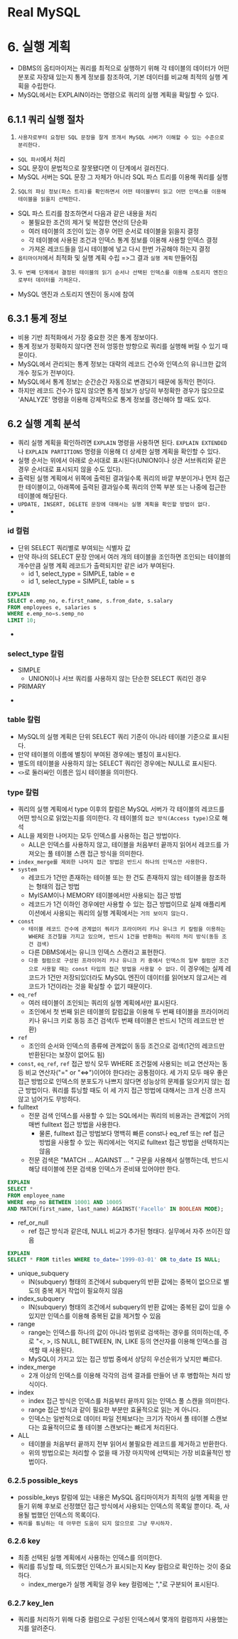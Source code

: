 # Real MySQL

# 6. 실행 계획 
- DBMS의 옵티마이저는 쿼리를 최적으로 실행하기 위해 각 테이블의 데이터가 어떤 분포로 자장돼 있는지 통계 정보를 참조하여, 기본 데이터를 비교해 최적의 실행 계획을 수립한다. 
- MySQL에서는 EXPLAIN이라는 명령으로 쿼리의 실행 계획을 확일할 수 있다. 

## 6.1.1 쿼리 실행 절차 
1. `사용자로부터 요청된 SQL 문장을 잘게 쪼개서 MySQL 서버가 이해할 수 있는 수준으로 분리한다.`
  -  `SQL 파서`에서 처리 
  - SQL 문장이 문법적으로 잘못됐다면 이 단계에서 걸러진다. 
  - MySQL 서버는 SQL 문장 그 자체가 아니라 SQL 파스 트리를 이용해 쿼리를 실행
2. `SQL의 파싱 정보(파스 트리)를 확인하면서 어떤 테이블부터 읽고 어떤 인덱스를 이용해 테이블을 읽을지 선택한다.`
  - SQL 파스 트리를 참조하면서 다음과 같은 내용을 처리 
    + 불필요한 조건의 제거 및 복잡한 연산의 단순화 
    + 여러 테이블의 조인이 있는 경우 어떤 순서로 테이블을 읽을지 결정 
    + 각 테이블에 사용된 조건과 인덱스 통계 정보를 이용해 사용할 인덱스 결정
    + 가져온 레코드들을 임시 테이블에 넣고 다시 한번 가공해야 하는지 결정
  - `옵티마이저`에서 최적화 및 실행 계획 수립 =>그 결과 `실행 계획` 만들어짐 
3. `두 번째 단계에서 결정된 테이블의 읽기 순서나 선택된 인덱스를 이용해 스토리지 엔진으로부터 데이터를 가져온다.` 
  - MySQL 엔진과 스토리지 엔진이 동시에 참여

## 6.3.1 통계 정보 
- 비용 기반 최적화에서 가장 중요한 것은 통계 정보이다.
- 통계 정보가 정확하지 않다면 전혀 엉뚱한 방향으로 쿼리를 실행해 버릴 수 있기 때문이다. 
- MySQL에서 관리되는 통계 정보는 대략의 레코드 건수와 인덱스의 유니크한 값의 개수 정도가 전부이다. 
- MySQL에서 통계 정보는 순간순간 자동으로 변경되기 때문에 동적인 편이다. 
- 하지만 레코드 건수가 많지 않으면 통계 정보가 상당히 부정확한 경우가 많으므로 'ANALYZE' 명령을 이용해 강제적으로 통계 정보를 갱신해야 할 때도 있다. 

## 6.2 실행 계획 분석
- 쿼리 실행 계획을 확인하려면 `EXPLAIN` 명령을 사용하면 된다. `EXPLAIN EXTENDED`나 `EXPLAIN PARTITIONS` 명령을 이용해 더 상세한 실행 계획을 확인할 수 있다. 
- 실행 순서는 위에서 아래로 순서대로 표시된다(UNION이나 상관 서브쿼리와 같은 경우 순서대로 표시되지 않을 수도 있다).
- 출력된 실행 계획에서 위쪽에 출력된 결과일수록 쿼리의 바깥 부분이거나 먼저 접근한 테이블이고, 아래쪽에 출력된 결과일수록 쿼리의 안쪽 부분 또는 나중에 접근한 테이블에 해당된다. 
- `UPDATE, INSERT, DELETE 문장에 대해서는 실행 계획을 확인할 방법이 없다.` 
- 
### id 컬럼 
- 단위 SELECT 쿼리별로 부여되는 식별자 값 
- 만약 하나의 SELECT 문장 안에서 여러 개의 테이블을 조인하면 조인되는 테이블의 개수만큼 실행 계획 레코드가 출력되지만 같은 id가 부여된다. 
  + id 1, select_type = SIMPLE, table = e
  + id 1, select_type = SIMPLE, table = s
```sql
EXPLAIN
SELECT e.emp_no, e.first_name, s.from_date, s.salary
FROM employees e, salaries s
WHERE e.emp_no=s.semp_no
LIMIT 10;
```

- 
### select_type 칼럼
- SIMPLE
  + UNION이나 서브 쿼리를 사용하지 않는 단순한 SELECT 쿼리인 경우
-  PRIMARY
  +   
  
### table 칼럼
- MySQL의 실행 계획은 단위 SELECT 쿼리 기준이 아니라 테이블 기준으로 표시된다.
- 만약 테이블의 이름에 별칭이 부여된 경우에는 별칭이 표시된다. 
- 별도의 테이블을 사용하지 않는 SELECT 쿼리인 경우에는 NULL로 표시된다. 
- `<>`로 둘러싸인 이름은 임시 테이블을 의미한다. 

### type 칼럼 
- 쿼리의 실행 계획에서 type 이후의 칼럼은 MySQL 서버가 각 테이블의 레코드를 어떤 방식으로 읽었는지를 의미한다. 각 테이블의 `접근 방식(Access type)`으로 해석
- ALL을 제외한 나머지는 모두 인덱스를 사용하는 접근 방법이다.
  + ALL은 인덱스를 사용하지 않고, 테이블을 처음부터 끝까지 읽어서 레코드를 가져오는 풀 테이블 스캔 접근 방식을 의미한다. 
- `index_merge를 제외한 나머지 접근 방법은 반드시 하나의 인덱스만 사용한다.` 
- `system`
  + 레코드가 1건만 존재하는 테이블 또는 한 건도 존재하지 않는 테이블을 참조하는 형태의 접근 방법 
  + MyISAM이나 MEMORY 테이블에서만 사용되는 접근 방법 
  + 레코드가 1건 이하인 경우에만 사용할 수 있는 접근 방법이므로 실제 애플리케이션에서 사용되는 쿼리의 실행 계획에서는 `거의 보이지 않는다.`
- `const`
  + `테이블 레코드 건수에 관계없이 쿼리가 프라이머리 키나 유니크 키 칼럼을 이용하는 WHERE 조건절을 가지고 있으며, 반드시 1건을 반환하는 쿼리의 처리 방식(동등 조건 검색)` 
  + 다른 DBMS에서는 유니크 인덱스 스캔라고 표현한다.  
  + `다중 컬럼으로 구성된 프라이머리 키나 유니크 키 중에서 인덱스의 일부 컬럼만 조건으로 사용할 때는 const 타입의 접근 방법을 사용할 수 없다.` 이 경우에는 실제 레코드가 1건만 저장되있더라도 MySQL 엔진이 데이터를 읽어보지 않고서는 레코드가 1건이라는 것을 확실할 수 없기 때문이다. 
- `eq_ref`
  + 여러 테이블이 조인되는 쿼리의 실행 계획에서만 표시된다. 
  + 조인에서 첫 번째 읽은 테이블의 칼럼값을 이용해 두 번째 테이블을 프라이머리 키나 유니크 키로 동등 조건 검색(두 번째 테이블은 반드시 1건의 레코드만 반환)
- `ref`
  + 조인의 순서와 인덱스의 종류에 관계없이 동등 조건으로 검색(1건의 레코드만 반환된다는 보장이 없어도 됨) 
- `const`, `eq_ref`, `ref` 접근 방식 모두 WHERE 조건절에 사용되는 비교 연산자는 동등 비교 연산자("=" or "<=>")이어야 한다라는 공통점이다. 세 가지 모두 매우 좋은 접근 방법으로 인덱스의 분포도가 나쁘지 않다면 성능상의 문제를 일으키지 않는 접근 방법이다. 쿼리를 튜닝할 때도 이 세 가지 접근 방법에 대해서는 크게 신경 쓰지 않고 넘어가도 무방하다. 
- fulltext
  + 전문 검색 인덱스를 사용할 수 있는 SQL에서는 쿼리의 비용과는 관계없이 거의 매번 fulltext 접근 방법을 사용한다. 
    - 물론, fulltext 접근 방법보다 명백히 빠른 const나 eq_ref 또는 ref 접근 방법을 사용할 수 있는 쿼리에서는 억지로 fulltext 접근 방법을 선택하지는 않음
  + 전문 검색은 "MATCH ... AGAINST ... " 구문을 사용해서 실행하는데, 반드시 해당 테이블에 전문 검색용 인덱스가 준비돼 있어야만 한다. 
```sql
EXPLAIN
SELECT *
FROM employee_name 
WHERE emp_no BETWEEN 10001 AND 10005
AND MATCH(first_name, last_name) AGAINST('Facello' IN BOOLEAN MODE);
```  
- ref_or_null
  + ref 접근 방식과 같은데, NULL 비교가 추가된 형태다. 실무에서 자주 쓰이진 않음 
```sql
EXPLAIN
SELECT * FROM titles WHERE to_date='1999-03-01' OR to_date IS NULL;
```  
- unique_subquery
  + IN(subquery) 형태의 조건에서 subquery의 반환 값에는 중복이 없으므로 별도의 중복 제거 작업이 필요하지 않음 
- index_subquery
  + IN(subquery) 형태의 조건에서 subquery의 반환 값에는 중복된 값이 있을 수 있지만 인덱스를 이용해 중복된 값을 제거할 수 있음 
- range
  + range는 인덱스를 하나의 값이 아니라 범위로 검색하는 경우를 의미하는데, 주로 "<, >, IS NULL, BETWEEN, IN, LIKE 등의 연산자를 이용해 인덱스를 검색할 때 사용된다. 
  + MySQL이 가지고 있는 접근 방법 중에서 상당히 우선순위가 낮지만 빠르다. 
- index_merge
  + 2개 이상의 인덱스를 이용해 각각의 검색 결과를 만들어 낸 후 병합하는 처리 방식이다.     
- index
  + index 접근 방식은 인덱스를 처음부터 끝까지 읽는 인덱스 풀 스캔을 의미한다. 
  + range 접근 방식과 같이 필요한 부분만 효율적으로 읽는 게 아니다. 
  + 인덱스는 일반적으로 데이터 파일 전체보다는 크기가 작아서 풀 테이블 스캔보다는 효율적이므로 풀 테이블 스캔보다는 빠르게 처리된다. 
- ALL
  + 테이블을 처음부터 끝까지 전부 읽어서 불필요한 레코드를 제거하고 반환한다.
  + 위의 방법으로는 처리할 수 없을 때 가장 마지막에 선택되는 가장 비효율적인 방법이다. 

### 6.2.5 possible_keys
+ possible_keys 칼럼에 있는 내용은 MySQL 옵티마이저가 최적의 실행 계획을 만들기 위해 후보로 선정했던 접근 방식에서 사용되는 인덱스의 목록일 뿐이다. 즉, 사용될 법했던 인덱스의 목록이다. 
+ `쿼리를 튜닝하는 데 아무런 도움이 되지 않으므로 그냥 무시하자.`

### 6.2.6 key
- 최종 선택된 실행 계획에서 사용하는 인덱스를 의미한다. 
- 쿼리를 튜닝할 때, 의도했던 인덱스가 표시되는지 Key 컬럼으로 확인하는 것이 중요하다. 
  + index_merge가 실행 계획일 경우 key 컬럼에는 ","로 구분되어 표시된다. 

### 6.2.7 key_len
- 쿼리를 처리하기 위해 다중 컬럼으로 구성된 인덱스에서 몇개의 컬럼까지 사용했는지를 알려준다. 




